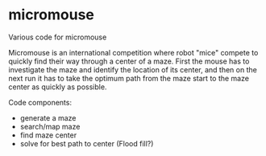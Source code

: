 # micromouse
Various code for micromouse

Micromouse is an international competition where robot "mice" compete to quickly find their way through a center of a maze. First the mouse has to investigate the maze and identify the location of its center, and then on the next run it has to take the optimum path from the maze start to the maze center as quickly as possible.

Code components:
 * generate a maze
 * search/map maze
 * find maze center
 * solve for best path to center (Flood fill?)
